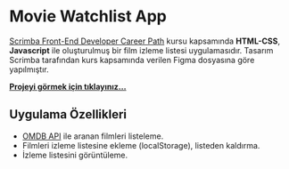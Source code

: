 # Movie Watchlist App

[Scrimba Front-End Developer Career Path](https://scrimba.com/learn/frontend) kursu kapsamında **HTML-CSS**, **Javascript** ile oluşturulmuş bir film izleme listesi uygulamasıdır. Tasarım Scrimba tarafından kurs kapsamında verilen Figma dosyasına göre yapılmıştır.

**[Projeyi görmek için tıklayınız...](https://furkanbelikirik-movie-watchlist-app.netlify.app)**

## Uygulama Özellikleri

- [OMDB API](https://www.omdbapi.com/) ile aranan filmleri listeleme.
- Filmleri izleme listesine ekleme (localStorage), listeden kaldırma.
- İzleme listesini görüntüleme.